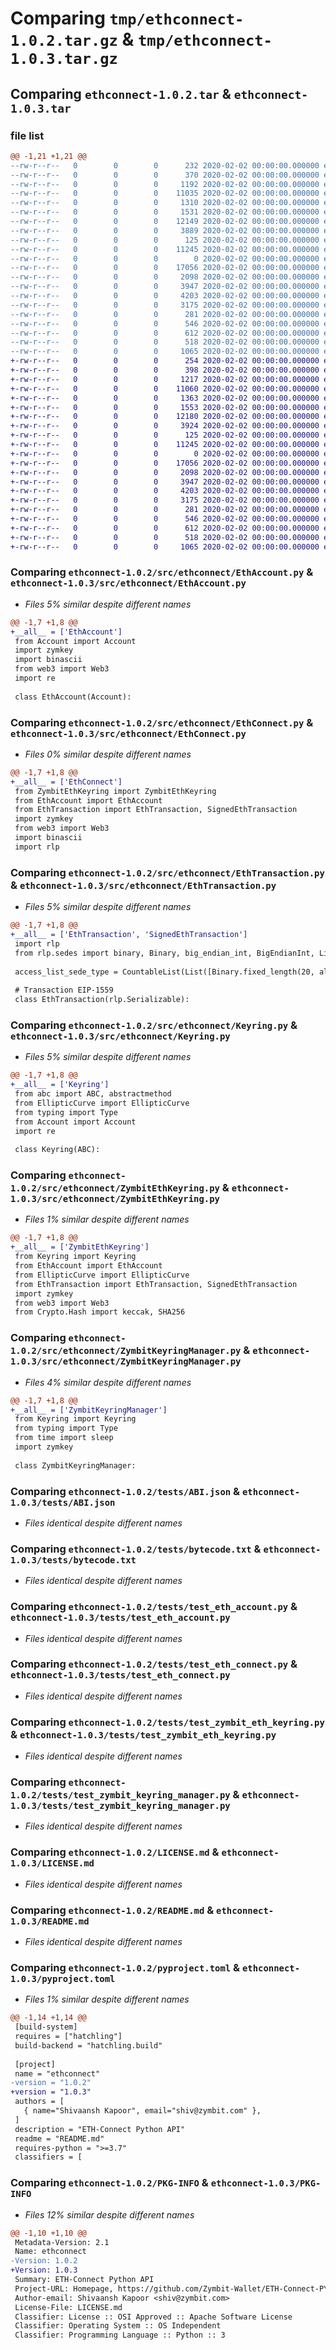 # Comparing `tmp/ethconnect-1.0.2.tar.gz` & `tmp/ethconnect-1.0.3.tar.gz`

## Comparing `ethconnect-1.0.2.tar` & `ethconnect-1.0.3.tar`

### file list

```diff
@@ -1,21 +1,21 @@
--rw-r--r--   0        0        0      232 2020-02-02 00:00:00.000000 ethconnect-1.0.2/src/ethconnect/Account.py
--rw-r--r--   0        0        0      370 2020-02-02 00:00:00.000000 ethconnect-1.0.2/src/ethconnect/EllipticCurve.py
--rw-r--r--   0        0        0     1192 2020-02-02 00:00:00.000000 ethconnect-1.0.2/src/ethconnect/EthAccount.py
--rw-r--r--   0        0        0    11035 2020-02-02 00:00:00.000000 ethconnect-1.0.2/src/ethconnect/EthConnect.py
--rw-r--r--   0        0        0     1310 2020-02-02 00:00:00.000000 ethconnect-1.0.2/src/ethconnect/EthTransaction.py
--rw-r--r--   0        0        0     1531 2020-02-02 00:00:00.000000 ethconnect-1.0.2/src/ethconnect/Keyring.py
--rw-r--r--   0        0        0    12149 2020-02-02 00:00:00.000000 ethconnect-1.0.2/src/ethconnect/ZymbitEthKeyring.py
--rw-r--r--   0        0        0     3889 2020-02-02 00:00:00.000000 ethconnect-1.0.2/src/ethconnect/ZymbitKeyringManager.py
--rw-r--r--   0        0        0      125 2020-02-02 00:00:00.000000 ethconnect-1.0.2/src/ethconnect/__init__.py
--rw-r--r--   0        0        0    11245 2020-02-02 00:00:00.000000 ethconnect-1.0.2/tests/ABI.json
--rw-r--r--   0        0        0        0 2020-02-02 00:00:00.000000 ethconnect-1.0.2/tests/__init__.py
--rw-r--r--   0        0        0    17056 2020-02-02 00:00:00.000000 ethconnect-1.0.2/tests/bytecode.txt
--rw-r--r--   0        0        0     2098 2020-02-02 00:00:00.000000 ethconnect-1.0.2/tests/test_eth_account.py
--rw-r--r--   0        0        0     3947 2020-02-02 00:00:00.000000 ethconnect-1.0.2/tests/test_eth_connect.py
--rw-r--r--   0        0        0     4203 2020-02-02 00:00:00.000000 ethconnect-1.0.2/tests/test_zymbit_eth_keyring.py
--rw-r--r--   0        0        0     3175 2020-02-02 00:00:00.000000 ethconnect-1.0.2/tests/test_zymbit_keyring_manager.py
--rw-r--r--   0        0        0      281 2020-02-02 00:00:00.000000 ethconnect-1.0.2/.gitignore
--rw-r--r--   0        0        0      546 2020-02-02 00:00:00.000000 ethconnect-1.0.2/LICENSE.md
--rw-r--r--   0        0        0      612 2020-02-02 00:00:00.000000 ethconnect-1.0.2/README.md
--rw-r--r--   0        0        0      518 2020-02-02 00:00:00.000000 ethconnect-1.0.2/pyproject.toml
--rw-r--r--   0        0        0     1065 2020-02-02 00:00:00.000000 ethconnect-1.0.2/PKG-INFO
+-rw-r--r--   0        0        0      254 2020-02-02 00:00:00.000000 ethconnect-1.0.3/src/ethconnect/Account.py
+-rw-r--r--   0        0        0      398 2020-02-02 00:00:00.000000 ethconnect-1.0.3/src/ethconnect/EllipticCurve.py
+-rw-r--r--   0        0        0     1217 2020-02-02 00:00:00.000000 ethconnect-1.0.3/src/ethconnect/EthAccount.py
+-rw-r--r--   0        0        0    11060 2020-02-02 00:00:00.000000 ethconnect-1.0.3/src/ethconnect/EthConnect.py
+-rw-r--r--   0        0        0     1363 2020-02-02 00:00:00.000000 ethconnect-1.0.3/src/ethconnect/EthTransaction.py
+-rw-r--r--   0        0        0     1553 2020-02-02 00:00:00.000000 ethconnect-1.0.3/src/ethconnect/Keyring.py
+-rw-r--r--   0        0        0    12180 2020-02-02 00:00:00.000000 ethconnect-1.0.3/src/ethconnect/ZymbitEthKeyring.py
+-rw-r--r--   0        0        0     3924 2020-02-02 00:00:00.000000 ethconnect-1.0.3/src/ethconnect/ZymbitKeyringManager.py
+-rw-r--r--   0        0        0      125 2020-02-02 00:00:00.000000 ethconnect-1.0.3/src/ethconnect/__init__.py
+-rw-r--r--   0        0        0    11245 2020-02-02 00:00:00.000000 ethconnect-1.0.3/tests/ABI.json
+-rw-r--r--   0        0        0        0 2020-02-02 00:00:00.000000 ethconnect-1.0.3/tests/__init__.py
+-rw-r--r--   0        0        0    17056 2020-02-02 00:00:00.000000 ethconnect-1.0.3/tests/bytecode.txt
+-rw-r--r--   0        0        0     2098 2020-02-02 00:00:00.000000 ethconnect-1.0.3/tests/test_eth_account.py
+-rw-r--r--   0        0        0     3947 2020-02-02 00:00:00.000000 ethconnect-1.0.3/tests/test_eth_connect.py
+-rw-r--r--   0        0        0     4203 2020-02-02 00:00:00.000000 ethconnect-1.0.3/tests/test_zymbit_eth_keyring.py
+-rw-r--r--   0        0        0     3175 2020-02-02 00:00:00.000000 ethconnect-1.0.3/tests/test_zymbit_keyring_manager.py
+-rw-r--r--   0        0        0      281 2020-02-02 00:00:00.000000 ethconnect-1.0.3/.gitignore
+-rw-r--r--   0        0        0      546 2020-02-02 00:00:00.000000 ethconnect-1.0.3/LICENSE.md
+-rw-r--r--   0        0        0      612 2020-02-02 00:00:00.000000 ethconnect-1.0.3/README.md
+-rw-r--r--   0        0        0      518 2020-02-02 00:00:00.000000 ethconnect-1.0.3/pyproject.toml
+-rw-r--r--   0        0        0     1065 2020-02-02 00:00:00.000000 ethconnect-1.0.3/PKG-INFO
```

### Comparing `ethconnect-1.0.2/src/ethconnect/EthAccount.py` & `ethconnect-1.0.3/src/ethconnect/EthAccount.py`

 * *Files 5% similar despite different names*

```diff
@@ -1,7 +1,8 @@
+__all__ = ['EthAccount']
 from Account import Account
 import zymkey
 import binascii
 from web3 import Web3
 import re
 
 class EthAccount(Account):
```

### Comparing `ethconnect-1.0.2/src/ethconnect/EthConnect.py` & `ethconnect-1.0.3/src/ethconnect/EthConnect.py`

 * *Files 0% similar despite different names*

```diff
@@ -1,7 +1,8 @@
+__all__ = ['EthConnect']
 from ZymbitEthKeyring import ZymbitEthKeyring
 from EthAccount import EthAccount
 from EthTransaction import EthTransaction, SignedEthTransaction
 import zymkey
 from web3 import Web3
 import binascii
 import rlp
```

### Comparing `ethconnect-1.0.2/src/ethconnect/EthTransaction.py` & `ethconnect-1.0.3/src/ethconnect/EthTransaction.py`

 * *Files 5% similar despite different names*

```diff
@@ -1,7 +1,8 @@
+__all__ = ['EthTransaction', 'SignedEthTransaction']
 import rlp
 from rlp.sedes import binary, Binary, big_endian_int, BigEndianInt, List, CountableList, boolean
 
 access_list_sede_type = CountableList(List([Binary.fixed_length(20, allow_empty=False), CountableList(BigEndianInt(32)),]),)
 
 # Transaction EIP-1559 
 class EthTransaction(rlp.Serializable):
```

### Comparing `ethconnect-1.0.2/src/ethconnect/Keyring.py` & `ethconnect-1.0.3/src/ethconnect/Keyring.py`

 * *Files 5% similar despite different names*

```diff
@@ -1,7 +1,8 @@
+__all__ = ['Keyring']
 from abc import ABC, abstractmethod
 from EllipticCurve import EllipticCurve
 from typing import Type
 from Account import Account
 import re
 
 class Keyring(ABC):
```

### Comparing `ethconnect-1.0.2/src/ethconnect/ZymbitEthKeyring.py` & `ethconnect-1.0.3/src/ethconnect/ZymbitEthKeyring.py`

 * *Files 1% similar despite different names*

```diff
@@ -1,7 +1,8 @@
+__all__ = ['ZymbitEthKeyring']
 from Keyring import Keyring
 from EthAccount import EthAccount
 from EllipticCurve import EllipticCurve
 from EthTransaction import EthTransaction, SignedEthTransaction
 import zymkey
 from web3 import Web3
 from Crypto.Hash import keccak, SHA256
```

### Comparing `ethconnect-1.0.2/src/ethconnect/ZymbitKeyringManager.py` & `ethconnect-1.0.3/src/ethconnect/ZymbitKeyringManager.py`

 * *Files 4% similar despite different names*

```diff
@@ -1,7 +1,8 @@
+__all__ = ['ZymbitKeyringManager']
 from Keyring import Keyring
 from typing import Type
 from time import sleep
 import zymkey
 
 class ZymbitKeyringManager:
```

### Comparing `ethconnect-1.0.2/tests/ABI.json` & `ethconnect-1.0.3/tests/ABI.json`

 * *Files identical despite different names*

### Comparing `ethconnect-1.0.2/tests/bytecode.txt` & `ethconnect-1.0.3/tests/bytecode.txt`

 * *Files identical despite different names*

### Comparing `ethconnect-1.0.2/tests/test_eth_account.py` & `ethconnect-1.0.3/tests/test_eth_account.py`

 * *Files identical despite different names*

### Comparing `ethconnect-1.0.2/tests/test_eth_connect.py` & `ethconnect-1.0.3/tests/test_eth_connect.py`

 * *Files identical despite different names*

### Comparing `ethconnect-1.0.2/tests/test_zymbit_eth_keyring.py` & `ethconnect-1.0.3/tests/test_zymbit_eth_keyring.py`

 * *Files identical despite different names*

### Comparing `ethconnect-1.0.2/tests/test_zymbit_keyring_manager.py` & `ethconnect-1.0.3/tests/test_zymbit_keyring_manager.py`

 * *Files identical despite different names*

### Comparing `ethconnect-1.0.2/LICENSE.md` & `ethconnect-1.0.3/LICENSE.md`

 * *Files identical despite different names*

### Comparing `ethconnect-1.0.2/README.md` & `ethconnect-1.0.3/README.md`

 * *Files identical despite different names*

### Comparing `ethconnect-1.0.2/pyproject.toml` & `ethconnect-1.0.3/pyproject.toml`

 * *Files 1% similar despite different names*

```diff
@@ -1,14 +1,14 @@
 [build-system]
 requires = ["hatchling"]
 build-backend = "hatchling.build"
 
 [project]
 name = "ethconnect"
-version = "1.0.2"
+version = "1.0.3"
 authors = [
   { name="Shivaansh Kapoor", email="shiv@zymbit.com" },
 ]
 description = "ETH-Connect Python API"
 readme = "README.md"
 requires-python = ">=3.7"
 classifiers = [
```

### Comparing `ethconnect-1.0.2/PKG-INFO` & `ethconnect-1.0.3/PKG-INFO`

 * *Files 12% similar despite different names*

```diff
@@ -1,10 +1,10 @@
 Metadata-Version: 2.1
 Name: ethconnect
-Version: 1.0.2
+Version: 1.0.3
 Summary: ETH-Connect Python API
 Project-URL: Homepage, https://github.com/Zymbit-Wallet/ETH-Connect-PY
 Author-email: Shivaansh Kapoor <shiv@zymbit.com>
 License-File: LICENSE.md
 Classifier: License :: OSI Approved :: Apache Software License
 Classifier: Operating System :: OS Independent
 Classifier: Programming Language :: Python :: 3
```

